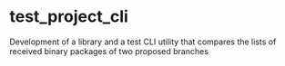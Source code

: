 # test_project_cli
Development of a library and a test CLI utility that compares the lists of received binary packages of two proposed branches
